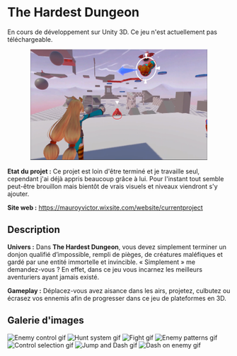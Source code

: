# The Hardest Dungeon
En cours de développement sur Unity 3D. Ce jeu n'est actuellement pas téléchargeable.

<p align="center">
    <img src="git_resources/MainCharProjectionMode2.png" width="400" height="250" alt="Game presentation image" />
</p>

**Etat du projet :** Ce projet est loin d'être terminé et je travaille seul, cependant j'ai déjà appris beaucoup grâce à lui. Pour l'instant tout semble peut-être brouillon mais bientôt de vrais visuels et niveaux viendront s'y ajouter.

**Site web :** https://mauroyvictor.wixsite.com/website/currentproject

## **Description** 

**Univers :** Dans **The Hardest Dungeon**, vous devez simplement terminer un donjon qualifié d’impossible, rempli de pièges, de créatures maléfiques et gardé par une entité immortelle et invincible. « Simplement » me demandez-vous ? En effet, dans ce jeu vous incarnez les meilleurs aventuriers ayant jamais existé.

**Gameplay :** Déplacez-vous avez aisance dans les airs, projetez, culbutez ou écrasez vos ennemis afin de progresser dans ce jeu de plateformes en 3D.

## **Galerie d'images**

<img src="git_resources/HardestDungeon_Projection.gif" width="300" height="190" alt="Enemy control gif" />
<img src="git_resources/hardestDungeon_huntsystem.gif" width="300" height="190" alt="Hunt system gif" />
<img src="git_resources/hardestDungeon_jumpOnEnemies.gif" width="300" height="190" alt="Fight gif" />
<img src="git_resources/HardestDungeon_AvoidEnemies.gif" width="300" height="190" alt="Enemy patterns gif" />
<img src="git_resources/HardestDungeon_control.gif" width="300" height="190" alt="Control selection gif" />
<img src="git_resources/HardestDungeon_Dash.gif" width="300" height="190" alt="Jump and Dash gif" />
<img src="git_resources/HardestDungeon_DashOnEnemy.gif" width="300" height="190" alt="Dash on enemy gif" />